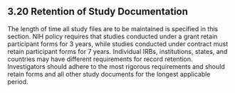 ## 3.20 Retention of Study Documentation

The length of time all study files are to be maintained is specified in
this section. NIH policy requires that studies conducted under a grant
retain participant forms for 3 years, while studies conducted under
contract must retain participant forms for 7 years. Individual IRBs,
institutions, states, and countries may have different requirements for
record retention. Investigators should adhere to the most rigorous
requirements and should retain forms and all other study documents for
the longest applicable period.

